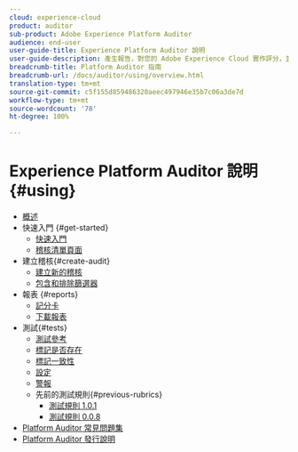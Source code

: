 ```yaml
---
cloud: experience-cloud
product: auditor
sub-product: Adobe Experience Platform Auditor
audience: end-user
user-guide-title: Experience Platform Auditor 說明
user-guide-description: 產生報告，對您的 Adobe Experience Cloud 實作評分，並提供改善實作的各項指示。
breadcrumb-title: Platform Auditor 指南
breadcrumb-url: /docs/auditor/using/overview.html
translation-type: tm+mt
source-git-commit: c5f155d859486320aeec497946e35b7c06a3de7d
workflow-type: tm+mt
source-wordcount: '78'
ht-degree: 100%

---
```



# Experience Platform Auditor 說明{#using}

+ [概述](overview.md)
+ 快速入門 {#get-started}
   + [快速入門](get-started/getting-started.md)
   + [稽核清單頁面](get-started/audit-list.md)
+ 建立稽核{#create-audit}
   + [建立新的稽核](create-audit/create-new-audit.md)
   + [包含和排除篩選器](create-audit/filters.md)
+ 報表 {#reports}
   + [記分卡](reports/scorecard.md)
   + [下載報表](reports/download-report.md)
+ 測試{#tests}
   + [測試參考](tests/test-reference.md)
   + [標記是否存在](tests/test-ref-presence.md)
   + [標記一致性](tests/test-ref-consistency.md)
   + [設定](tests/test-ref-cfg.md)
   + [警報](tests/test-ref-alerts.md)
   + 先前的測試規則{#previous-rubrics}
      + [測試規則 1.0.1](tests/previous-rubrics/test-rubric1-0-1.md)
      + [測試規則 0.0.8](tests/previous-rubrics/test-rubric1-0.md)
+ [Platform Auditor 常見問題集](auditor-faq.md)
+ [Platform Auditor 發行說明](release-notes.md)
